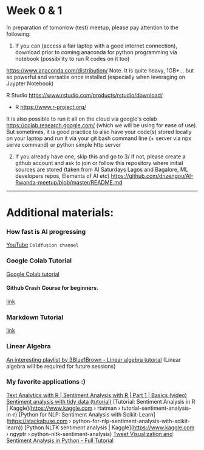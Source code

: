 # Week 0 & 1
In preparation of tomorrow (test) meetup, please pay attention to the following:

1. If you can (access a fair laptop with a good internet connection), download prior to coming
anaconda for python programming via notebook (possibility to run R codes on it too)

https://www.anaconda.com/distribution/
Note. It is quite heavy, 1GB+... but so powerful and versatile once installed (especially when leveraging on Juypter Notebook)

R Studio https://www.rstudio.com/products/rstudio/download/
+ R https://www.r-project.org/

It is also possible to run it all on the cloud via google's colab https://colab.research.google.com/
(which we will be using for ease of use). But sometimes, it is good practice to also have your code(s) stored locally on your laptop and run it via your git bash command line (+ server via npx serve command) or python simple http server

2. If you already have one, skip this and go to 3/
If not, please create a github account and ask to join or follow this repository where initial sources are stored (taken from AI Saturdays Lagos and Bagalore, ML developers repos, Elements of AI etc)
https://github.com/dnzengou/AI-Rwanda-meetup/blob/master/README.md

<hr>

# Additional materials:

### How fast is AI progressing
[YouTube](https://youtu.be/mQO2PcEW9BY?t=22)
`Coldfusion channel`

### Google Colab Tutorial
[Google Colab tutorial](https://medium.com/deep-learning-turkey/google-colab-free-gpu-tutorial-e113627b9f5d) 

#### Github Crash Course for beginners.
[link](https://www.youtube.com/watch?v=SWYqp7iY_Tc)

### Markdown Tutorial
[link](https://www.markdowntutorial.com/)

### Linear Algebra
[An interesting playlist by 3Blue1Brown - Linear algebra tutorial](https://www.youtube.com/watch?v=fNk_zzaMoSs&list=PLZHQObOWTQDPD3MizzM2xVFitgF8hE_ab) (Linear algebra will be required for future sessions)

### My favorite applications :)
[Text Analytics with R | Sentiment Analysis with R | Part 1 | Basics (video)](https://youtu.be/y21yWgMWMc8)
[Sentiment analysis with tidy data (tutorial)](https://www.tidytextmining.com/sentiment.html)
[Tutorial: Sentiment Analysis in R | Kaggle](https://www.kaggle.com › rtatman › tutorial-sentiment-analysis-in-r)
[Python for NLP: Sentiment Analysis with Scikit-Learn](https://stackabuse.com › python-for-nlp-sentiment-analysis-with-scikit-learn))
[Python NLTK sentiment analysis | Kaggle](https://www.kaggle.com › ngyptr › python-nltk-sentiment-analysis)
[Tweet Visualization and Sentiment Analysis in Python - Full Tutorial](https://youtu.be/1gQ6uG5Ujiw)
